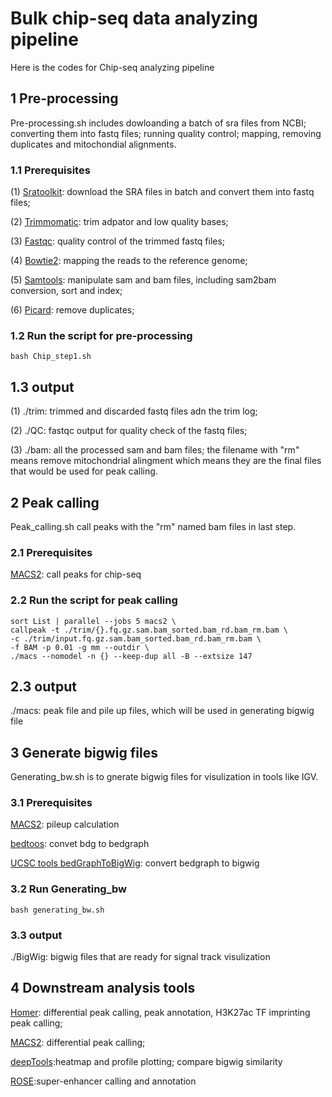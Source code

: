 
# Bulk chip-seq data analyzing pipeline

Here is the codes for Chip-seq analyzing pipeline



## 1 Pre-processing

Pre-processing.sh includes dowloanding a batch of sra files from NCBI; converting them into fastq files; running quality control; mapping, removing duplicates and mitochondial alignments.

### 1.1 Prerequisites

(1) [Sratoolkit](https://www.ncbi.nlm.nih.gov/books/NBK158900/): download the SRA files in batch and convert them into fastq files;
    
    
(2) [Trimmomatic](http://www.usadellab.org/cms/?page=trimmomatic): trim adpator and low quality bases;
    

(3) [Fastqc](https://www.bioinformatics.babraham.ac.uk/projects/fastqc/): quality control of the trimmed fastq files;
  
 
(4) [Bowtie2](http://bowtie-bio.sourceforge.net/bowtie2/index.shtml): mapping the reads to the reference genome;
    
    
(5) [Samtools](https://www.htslib.org): manipulate sam and bam files, including sam2bam conversion, sort and index;


(6) [Picard](https://broadinstitute.github.io/picard/): remove duplicates; 

### 1.2 Run the script for pre-processing
```
bash Chip_step1.sh
```
## 1.3 output

(1) ./trim: trimmed and discarded fastq files adn the trim log;                                                              

(2) ./QC: fastqc output for quality check of the fastq files;

(3) ./bam: all the processed sam and bam files; the filename with "rm" means remove mitochondrial alingment which means they are the final files that would be used for peak calling.





## 2 Peak calling

Peak_calling.sh call peaks with the "rm" named bam files in last step.

### 2.1 Prerequisites

[MACS2](https://github.com/taoliu/MACS): call peaks for chip-seq


### 2.2 Run the script for peak calling

```
sort List | parallel --jobs 5 macs2 \
callpeak -t ./trim/{}.fq.gz.sam.bam_sorted.bam_rd.bam_rm.bam \
-c ./trim/input.fq.gz.sam.bam_sorted.bam_rd.bam_rm.bam \
-f BAM -p 0.01 -g mm --outdir \
./macs --nomodel -n {} --keep-dup all -B --extsize 147 

```
## 2.3 output

./macs: peak file and pile up files, which will be used in generating bigwig file                                                              





## 3 Generate bigwig files

Generating_bw.sh is to gnerate bigwig files for visulization in tools like IGV. 

### 3.1 Prerequisites

[MACS2](https://github.com/taoliu/MACS): pileup calculation

[bedtoos](https://bedtools.readthedocs.io/en/latest/): convet bdg to bedgraph

[UCSC tools bedGraphToBigWig](http://hgdownload.soe.ucsc.edu/admin/exe/linux.x86_64/): convert bedgraph to bigwig

### 3.2 Run Generating_bw

```
bash generating_bw.sh
```
### 3.3 output

./BigWig: bigwig files that are ready for signal track visulization


## 4 Downstream analysis tools
[Homer](http://homer.ucsd.edu/homer/index.html): differential peak calling, peak annotation, H3K27ac TF imprinting peak calling;

[MACS2](https://github.com/taoliu/MACS): differential peak calling;

[deepTools](https://deeptools.readthedocs.io/en/develop/):heatmap and profile plotting; compare bigwig similarity

[ROSE](http://younglab.wi.mit.edu/super_enhancer_code.html):super-enhancer calling and annotation
 

